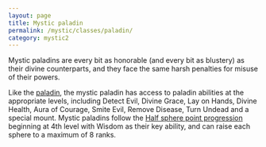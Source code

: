 ```yaml
---
layout: page
title: Mystic paladin
permalink: /mystic/classes/paladin/
category: mystic2
---
```

Mystic paladins are every bit as honorable (and every bit as blustery)
as their divine counterparts, and they face the same harsh penalties for
misuse of their powers.

Like the [paladin](http://d20srd.org/srd/classes/paladin.htm), the
mystic paladin has access to paladin abilities at the appropriate
levels, including Detect Evil, Divine Grace, Lay on Hands, Divine
Health, Aura of Courage, Smite Evil, Remove Disease, Turn Undead and a
special mount. Mystic paladins follow the [Half sphere point
progression](/mystic/points/types) beginning at 4th level with Wisdom as
their key ability, and can raise each sphere to a maximum of 8 ranks.
